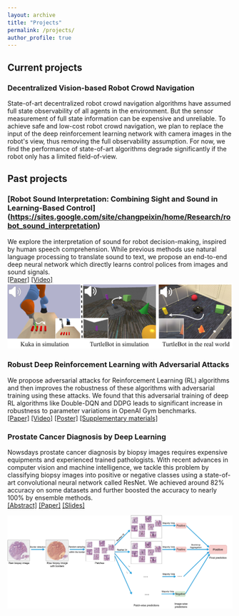 ```yaml
---
layout: archive
title: "Projects"
permalink: /projects/
author_profile: true
---
```

## Current projects

### Decentralized Vision-based Robot Crowd Navigation
State-of-art decentralized robot crowd navigation algorithms have assumed full state observability of all agents in the environment. 
But the sensor measurement of full state information can be expensive and unreliable. To achieve safe and low-cost robot crowd
navigation, we plan to replace the input of the deep reinforcement learning network with camera images in the robot's view, 
thus removing the full observability assumption.
For now, we find the performance of state-of-art algorithms degrade significantly if the robot only has a limited field-of-view. 

## Past projects

### [Robot Sound Interpretation: Combining Sight and Sound in Learning-Based Control] (https://sites.google.com/site/changpeixin/home/Research/robot_sound_interpretation)
We explore the interpretation of sound for robot decision-making, inspired by human speech comprehension.
While previous methods use natural language processing to translate sound to text, we propose an end-to-end
deep neural network which directly learns control polices from images and sound signals.  
[[Paper]](https://arxiv.org/abs/1909.09172) [[Video]](https://www.youtube.com/watch?v=0ONGQwhGn_Y)  
<img src="/images/rsi_opening.png" width="800" />

### Robust Deep Reinforcement Learning with Adversarial Attacks
We propose adversarial attacks for Reinforcement Learning (RL) algorithms and then improves the robustness of these algorithms 
with adversarial training using these attacks. We found that this adversarial training of deep RL algorithms like Double-DQN 
and DDPG leads to significant increase in robustness to parameter variations in OpenAI Gym benchmarks.  
[[Paper]](https://arxiv.org/abs/1712.03632) [[Video]](https://www.youtube.com/watch?v=8xPaca3cjEU) [[Poster]](/files/daslab_poster.pdf) [[Supplementary materials]](https://shuijing725.github.io/files/Supplementary_for_Robust_Deep_Reinforcement_Learning_with_Adversarial_Attacks.pdf)

### Prostate Cancer Diagnosis by Deep Learning
Nowsdays prostate cancer diagnosis by biopsy images requires expensive equipments and experienced trained pathologists.
With recent advances in computer vision and machine intelligence, we tackle this problem by classifying biopsy images into 
positive or negative classes using a state-of-art convolutional neural network called ResNet. We achieved around 82% accuracy 
on some datasets and further boosted the accuracy to nearly 100% by ensemble methods.  
[[Abstract]](https://www.ideals.illinois.edu/handle/2142/100023) [[Paper]](/files/ECE499-Sp2018-liu-Shuijing.pdf) [[Slides]](/files/senior_thesis_presentation.pdf)
<div class="imageContainer">
<img src="/images/cancer_diagnosis.png" width="1100" />
</div>
